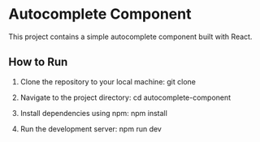 # Autocomplete Component
This project contains a simple autocomplete component built with React.

## How to Run

1. Clone the repository to your local machine:
   git clone <repository-url>


2. Navigate to the project directory:
   cd autocomplete-component


3. Install dependencies using npm:
   npm install

   
4. Run the development server:
   npm run dev
